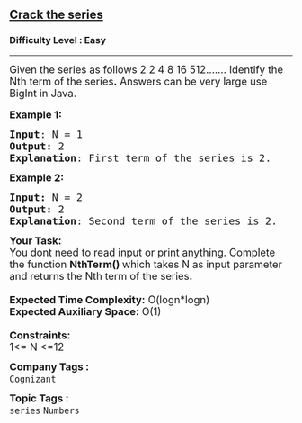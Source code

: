 <h2><a href="https://www.geeksforgeeks.org/problems/crack-the-series0304/1?page=1&difficulty%5B%5D=-2&category%5B%5D=Numbers&sortBy=submissions">Crack the series</a></h2><h3>Difficulty Level : Easy</h3><hr><div class="problems_problem_content__Xm_eO"><p><span style="font-size: 18px;">Given the series as follows 2 2 4 8 16 512....... Identify the Nth term of the series<strong>.</strong> Answers can be very large use BigInt in Java.</span><br><br><span style="font-size: 18px;"><strong>Example 1:</strong></span></p>
<pre><span style="font-size: 18px;"><strong>Input</strong>: N = 1
<strong>Output:</strong>&nbsp;2&nbsp;
<strong>Explanation</strong>: First term of the series is 2.
</span></pre>
<p><span style="font-size: 18px;"><strong>Example 2:</strong></span></p>
<pre><span style="font-size: 18px;"><strong>Input: </strong>N = 2
<strong>Output:&nbsp;</strong>2
<strong>Explanation</strong>: Second term of the series is 2.
</span></pre>
<p><span style="font-size: 18px;"><strong>Your Task:&nbsp;&nbsp;</strong><br>You dont need to read input or print anything. Complete the function <strong>NthTerm()&nbsp;</strong>which takes N&nbsp;as input parameter and returns the Nth term of the series<strong>.</strong><br><br><strong>Expected Time Complexity:</strong> O(logn*logn)<br><strong>Expected Auxiliary Space:</strong> O(1)<br><br><strong>Constraints:</strong><br>1&lt;= N&nbsp;&lt;=12</span></p></div><p><span style=font-size:18px><strong>Company Tags : </strong><br><code>Cognizant</code>&nbsp;<br><p><span style=font-size:18px><strong>Topic Tags : </strong><br><code>series</code>&nbsp;<code>Numbers</code>&nbsp;